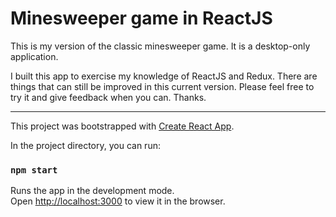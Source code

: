 # Minesweeper game in ReactJS
This is my version of the classic minesweeper game.  It is a desktop-only application.

I built this app to exercise my knowledge of ReactJS and Redux.  There are things that can still be improved in this current version. Please feel free to try it and give feedback when you can. Thanks.


*************************************************************************

This project was bootstrapped with [Create React App](https://github.com/facebook/create-react-app).

In the project directory, you can run:

### `npm start`

Runs the app in the development mode.<br />
Open [http://localhost:3000](http://localhost:3000) to view it in the browser.
